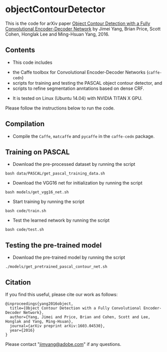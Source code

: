 # objectContourDetector

This is the code for arXiv paper [Object Contour Detection with a Fully Convolutional Encoder-Decoder Network](http://arxiv.org/abs/1603.04530) by Jimei Yang, Brian Price, Scott Cohen, Honglak Lee and Ming-Hsuan Yang, 2016.


## Contents
* This code includes 
 - the Caffe toolbox for Convolutional Encoder-Decoder Networks (`caffe-cedn`)
 - scripts for training and testing the PASCAL object contour detector, and 
 - scripts to refine segmentation anntations based on dense CRF.
* It is tested on Linux (Ubuntu 14.04) with NVIDIA TITAN X GPU.

Please follow the instructions below to run the code.

## Compilation
* Compile the `Caffe`, `matcaffe` and `pycaffe` in the `caffe-cedn` package. 

## Training on PASCAL
* Download the pre-processed dataset by running the script
```
bash data/PASCAL/get_pascal_training_data.sh
```
* Download the VGG16 net for initialization by running the script
```
bash models/get_vgg16_net.sh
```
* Start training by running the script
```
bash code/train.sh
```
* Test the learned network by running the script
```
bash code/test.sh
```

## Testing the pre-trained model
* Download the pre-trained model by running the script
```
./models/get_pretrained_pascal_contour_net.sh
```

## Citation

If you find this useful, please cite our work as follows:
```
@inproceedings{yang2016object,
  title={Object Contour Detection with a Fully Convolutional Encoder-Decoder Network},
  author={Yang, Jimei and Price, Brian and Cohen, Scott and Lee, Honglak and Yang, Ming-Hsuan},
  journal={arXiv preprint arXiv:1603.04530},
  year={2016}
}
```

Please contact "jimyang@adobe.com" if any questions. 
